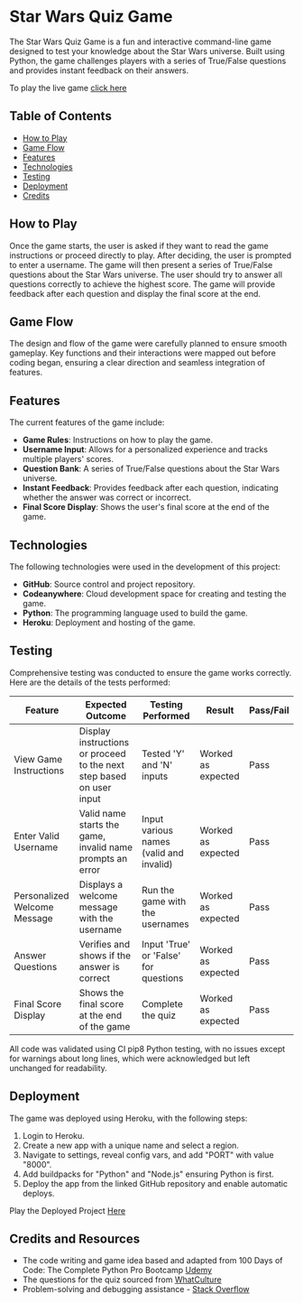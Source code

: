 # Star Wars Quiz Game


The Star Wars Quiz Game is a fun and interactive command-line game designed to test your knowledge about the Star Wars universe. Built using Python, the game challenges players with a series of True/False questions and provides instant feedback on their answers.

To play the live game [click here](https://starwars-quiz-01acf5a1c4b0.herokuapp.com/)



## Table of Contents
- [How to Play](#how-to-play)
- [Game Flow](#logic-flow-chart)
- [Features](#features)
- [Technologies](#technologies-used)
- [Testing](#testing)
- [Deployment](#deployment)
- [Credits](#credits)

## How to Play
Once the game starts, the user is asked if they want to read the game instructions or proceed directly to play. After deciding, the user is prompted to enter a username. The game will then present a series of True/False questions about the Star Wars universe. The user should try to answer all questions correctly to achieve the highest score. The game will provide feedback after each question and display the final score at the end.

## Game Flow
The design and flow of the game were carefully planned to ensure smooth gameplay. Key functions and their interactions were mapped out before coding began, ensuring a clear direction and seamless integration of features.

## Features
The current features of the game include:
- **Game Rules**: Instructions on how to play the game.
- **Username Input**: Allows for a personalized experience and tracks multiple players' scores.
- **Question Bank**: A series of True/False questions about the Star Wars universe.
- **Instant Feedback**: Provides feedback after each question, indicating whether the answer was correct or incorrect.
- **Final Score Display**: Shows the user's final score at the end of the game.

## Technologies
The following technologies were used in the development of this project:
- **GitHub**: Source control and project repository.
- **Codeanywhere**: Cloud development space for creating and testing the game.
- **Python**: The programming language used to build the game.
- **Heroku**: Deployment and hosting of the game.

## Testing
Comprehensive testing was conducted to ensure the game works correctly. Here are the details of the tests performed:

| Feature | Expected Outcome | Testing Performed | Result | Pass/Fail |
|---------|------------------|-------------------|--------|-----------|
| View Game Instructions | Display instructions or proceed to the next step based on user input | Tested 'Y' and 'N' inputs | Worked as expected | Pass |
| Enter Valid Username | Valid name starts the game, invalid name prompts an error | Input various names (valid and invalid) | Worked as expected | Pass |
| Personalized Welcome Message | Displays a welcome message with the username | Run the game with the usernames | Worked as expected | Pass |
| Answer Questions | Verifies and shows if the answer is correct | Input 'True' or 'False' for questions | Worked as expected | Pass |
| Final Score Display | Shows the final score at the end of the game | Complete the quiz | Worked as expected | Pass |

All code was validated using CI pip8 Python testing, with no issues except for warnings about long lines, which were acknowledged but left unchanged for readability.


## Deployment
The game was deployed using Heroku, with the following steps:
1. Login to Heroku.
2. Create a new app with a unique name and select a region.
3. Navigate to settings, reveal config vars, and add "PORT" with value "8000".
4. Add buildpacks for "Python" and "Node.js" ensuring Python is first.
5. Deploy the app from the linked GitHub repository and enable automatic deploys.

Play the Deployed Project [Here](https://starwars-quiz-01acf5a1c4b0.herokuapp.com/)

## Credits and Resources
- The code writing and game idea based and adapted from 100 Days of Code: The Complete Python Pro Bootcamp [Udemy](https://www.udemy.com/)
- The questions for the quiz sourced from [WhatCulture](https://whatculture.com/)
- Problem-solving and debugging assistance - [Stack Overflow](https://stackoverflow.co/)



